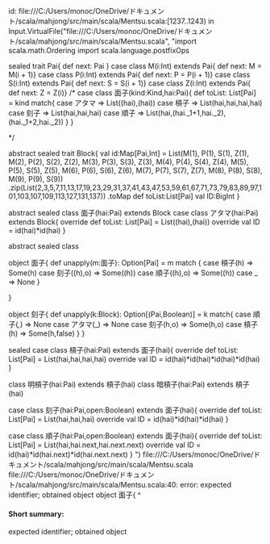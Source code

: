 id: file:///C:/Users/monoc/OneDrive/ドキュメント/scala/mahjong/src/main/scala/Mentsu.scala:[1237..1243) in Input.VirtualFile("file:///C:/Users/monoc/OneDrive/ドキュメント/scala/mahjong/src/main/scala/Mentsu.scala", "import scala.math.Ordering
import scala.language.postfixOps


sealed trait Pai{
  def next: Pai
}
case class M(i:Int) extends Pai{ def next: M = M(i + 1)}
case class P(i:Int) extends Pai{ def next: P = P(i + 1)}
case class S(i:Int) extends Pai{ def next: S = S(i + 1)}
case class Z(i:Int) extends Pai{ def next: Z = Z(i)}
/*
case class 面子(kind:Kind,hai:Pai){
def toList: List[Pai] = kind match{
  case アタマ => List((hai),(hai))
  case 槓子 => List(hai,hai,hai,hai)
  case 刻子 => List(hai,hai,hai)
  case 順子 => List(hai,(hai._1+1,hai._2),(hai._1+2,hai._2))
}
}

*/

abstract sealed trait Block{
  val id:Map[Pai,Int] = List(M(1), P(1), S(1), Z(1), M(2), P(2), S(2), Z(2), M(3), P(3), S(3), Z(3), M(4), P(4), S(4), Z(4), M(5), P(5), S(5), Z(5), M(6), P(6), S(6), Z(6), M(7), P(7), S(7), Z(7), M(8), P(8), S(8), M(9), P(9), S(9))
    .zip(List(2,3,5,7,11,13,17,19,23,29,31,37,41,43,47,53,59,61,67,71,73,79,83,89,97,101,103,107,109,113,127,131,137))
	  .toMap
  def toList:List[Pai] 
  val ID:BigInt
}

abstract sealed class 面子(hai:Pai) extends Block
case class アタマ(hai:Pai) extends Block{
  override def toList: List[Pai] = List((hai),(hai))
  override val ID = id(hai)*id(hai)
}

abstract sealed class 

object 面子{
  def unapply(m:面子): Option[Pai] = m match { case 槓子(h) => Some(h)
														case 刻子((h),o) => Some((h))
														case 順子((h),o) => Some((h))
														case _ => None }
														
}

object 刻子{
  def unapply(k:Block): Option[(Pai,Boolean)] = k match{
    case 順子(_,_) => None
    case アタマ(_) => None
    case 刻子(h,o) => Some(h,o)
    case 槓子(h) => Some(h,false)
  } 
}


sealed case class 槓子(hai:Pai) extends 面子(hai){
  override def toList: List[Pai] = List(hai,hai,hai,hai)
  override val ID = id(hai)*id(hai)*id(hai)*id(hai)
}

class 明槓子(hai:Pai) extends 槓子(hai)
class 暗槓子(hai:Pai) extends 槓子(hai)

case class 刻子(hai:Pai,open:Boolean) extends 面子(hai){
  override def toList: List[Pai] = List(hai,hai,hai)
  override val ID = id(hai)*id(hai)*id(hai)
}

case class 順子(hai:Pai,open:Boolean) extends 面子(hai){
  override def toList: List[Pai] = List(hai,hai.next,hai.next.next)
  override val ID = id(hai)*id(hai.next)*id(hai.next.next)
}
")
file:///C:/Users/monoc/OneDrive/ドキュメント/scala/mahjong/src/main/scala/Mentsu.scala
file:///C:/Users/monoc/OneDrive/ドキュメント/scala/mahjong/src/main/scala/Mentsu.scala:40: error: expected identifier; obtained object
object 面子{
^
#### Short summary: 

expected identifier; obtained object